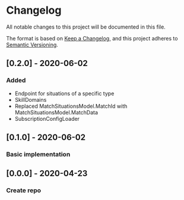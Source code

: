# Changelog
All notable changes to this project will be documented in this file.

The format is based on [Keep a Changelog](https://keepachangelog.com/en/1.0.0/),
and this project adheres to [Semantic Versioning](https://semver.org/spec/v2.0.0.html).

## [0.2.0] - 2020-06-02
### Added
- Endpoint for situations of a specific type
- SkillDomains
- Replaced MatchSituationsModel.MatchId with MatchSituationsModel.MatchData
- SubscriptionConfigLoader

## [0.1.0] - 2020-06-02
### Basic implementation

## [0.0.0] - 2020-04-23
### Create repo
